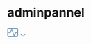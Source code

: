 # adminpannel
![image alt](https://github.com/Sudhanshu579/adminpannel/blob/59ab975b14c4b2f884cb3f3b1f0a06b781ef6987/analytics.png)
![image alt](https://github.com/Sudhanshu579/adminpannel/blob/46ae77f9bc12e2bd9bdb554ef8b6c37b10d3ce66/arrow.png)
